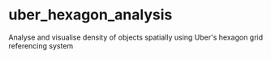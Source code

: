 # uber_hexagon_analysis
Analyse and visualise density of objects spatially using Uber's hexagon grid referencing system

